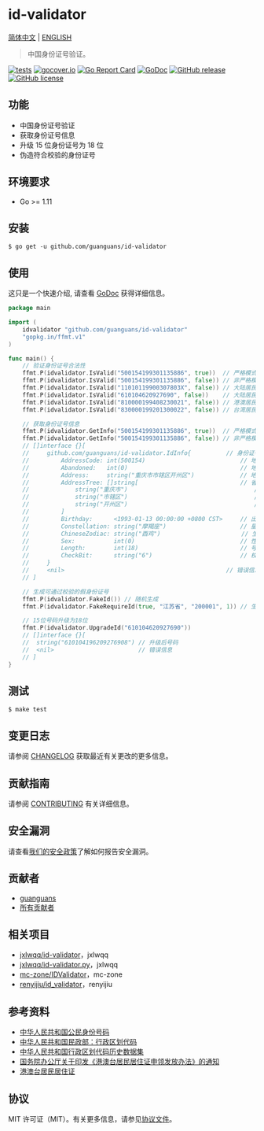 # id-validator

[简体中文](README.md) | [ENGLISH](README-EN.md)

> 中国身份证号验证。

[![tests](https://github.com/guanguans/id-validator/actions/workflows/tests.yml/badge.svg)](https://github.com/guanguans/id-validator/actions/workflows/tests.yml)
[![gocover.io](https://gocover.io/_badge/github.com/guanguans/id-validator)](https://gocover.io/github.com/guanguans/id-validator)
[![Go Report Card](https://goreportcard.com/badge/github.com/guanguans/id-validator)](https://goreportcard.com/report/github.com/guanguans/id-validator)
[![GoDoc](https://godoc.org/github.com/guanguans/id-validator?status.svg)](https://godoc.org/github.com/guanguans/id-validator)
[![GitHub release](https://img.shields.io/github/tag/guanguans/id-validator.svg)](https://github.com/guanguans/id-validator/releases)
[![GitHub license](https://img.shields.io/github/license/guanguans/id-validator.svg)](https://github.com/guanguans/id-validator/blob/master/LICENSE)

## 功能

* 中国身份证号验证
* 获取身份证号信息
* 升级 15 位身份证号为 18 位
* 伪造符合校验的身份证号

## 环境要求

* Go >= 1.11

## 安装

```shell script
$ go get -u github.com/guanguans/id-validator
```

## 使用

这只是一个快速介绍, 请查看 [GoDoc](https://godoc.org/github.com/guanguans/id-validator) 获得详细信息。

```go
package main

import (
	idvalidator "github.com/guanguans/id-validator"
	"gopkg.in/ffmt.v1"
)

func main() {
    // 验证身份证号合法性
    ffmt.P(idvalidator.IsValid("500154199301135886", true))  // 严格模式验证大陆居民身份证18位
    ffmt.P(idvalidator.IsValid("500154199301135886", false)) // 非严格模式验证大陆居民身份证18位
    ffmt.P(idvalidator.IsValid("11010119900307803X", false)) // 大陆居民身份证末位是X18位
    ffmt.P(idvalidator.IsValid("610104620927690", false))    // 大陆居民身份证15位
    ffmt.P(idvalidator.IsValid("810000199408230021", false)) // 港澳居民居住证18位
    ffmt.P(idvalidator.IsValid("830000199201300022", false)) // 台湾居民居住证18位

    // 获取身份证号信息
    ffmt.P(idvalidator.GetInfo("500154199301135886", true))  // 严格模式获取身份证号信息
    ffmt.P(idvalidator.GetInfo("500154199301135886", false)) // 非严格模式获取身份证号信息
    // []interface {}[
    //     github.com/guanguans/id-validator.IdInfo{          // 身份证号信息
    //         AddressCode: int(500154)                           // 地址码
    //         Abandoned:   int(0)                                // 地址码是否废弃：1为废弃的，0为正在使用的
    //         Address:     string("重庆市市辖区开州区")             // 地址
    //         AddressTree: []string[                             // 省市区三级列表
	// 		       string("重庆市")                                    // 省
    //             string("市辖区")                                    // 市
    //             string("开州区")                                    // 区
    //         ]
    //         Birthday:      <1993-01-13 00:00:00 +0800 CST>     // 出生日期
    //         Constellation: string("摩羯座")                     // 星座
    //         ChineseZodiac: string("酉鸡")                       // 生肖
    //         Sex:           int(0)                              // 性别：1为男性，0为女性
    //         Length:        int(18)                             // 号码长度
    //         CheckBit:      string("6")                         // 校验码
    //     }
    //     <nil>                                              // 错误信息
    // ]

	// 生成可通过校验的假身份证号
	ffmt.P(idvalidator.FakeId()) // 随机生成
	ffmt.P(idvalidator.FakeRequireId(true, "江苏省", "200001", 1)) // 生成出生于2000年1月江苏省的男性居民身份证

	// 15位号码升级为18位
	ffmt.P(idvalidator.UpgradeId("610104620927690"))
	// []interface {}[
	// 	string("610104196209276908") // 升级后号码
	// 	<nil>                        // 错误信息
	// ]
}
```

## 测试

```shell script
$ make test
```

## 变更日志

请参阅 [CHANGELOG](CHANGELOG.md) 获取最近有关更改的更多信息。

## 贡献指南

请参阅 [CONTRIBUTING](.github/CONTRIBUTING.md) 有关详细信息。

## 安全漏洞

请查看[我们的安全政策](../../security/policy)了解如何报告安全漏洞。

## 贡献者

* [guanguans](https://github.com/guanguans)
* [所有贡献者](../../contributors)

## 相关项目

* [jxlwqq/id-validator](https://github.com/jxlwqq/id-validator)，jxlwqq
* [jxlwqq/id-validator.py](https://github.com/jxlwqq/id-validator.py)，jxlwqq
* [mc-zone/IDValidator](https://github.com/mc-zone/IDValidator)，mc-zone
* [renyijiu/id_validator](https://github.com/renyijiu/id_validator)，renyijiu

## 参考资料

* [中华人民共和国公民身份号码](https://zh.wikipedia.org/wiki/中华人民共和国公民身份号码)
* [中华人民共和国民政部：行政区划代码](http://www.mca.gov.cn/article/sj/xzqh/)
* [中华人民共和国行政区划代码历史数据集](https://github.com/jxlwqq/address-code-of-china)
* [国务院办公厅关于印发《港澳台居民居住证申领发放办法》的通知](http://www.gov.cn/zhengce/content/2018-08/19/content_5314865.htm)
* [港澳台居民居住证](https://zh.wikipedia.org/wiki/港澳台居民居住证)

## 协议

MIT 许可证（MIT）。有关更多信息，请参见[协议文件](LICENSE)。
